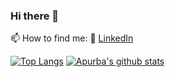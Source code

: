 ### Hi there 👋

📫 How to find me: 
  :office: [LinkedIn](https://www.linkedin.com/in/apurba-prasad-padhy-7931ab179/)

<!--
**apurba-pp/apurba-pp** is a ✨ _special_ ✨ repository because its `README.md` (this file) appears on your GitHub profile.

Here are some ideas to get you started:

- 🔭 I’m currently working on ...
- 🌱 I’m currently learning ...
- 👯 I’m looking to collaborate on ...
- 🤔 I’m looking for help with ...
- 💬 Ask me about ...
- 📫 How to reach me: ...
- 😄 Pronouns: ...
- ⚡ Fun fact: ...
-->
[![Top Langs](https://github-readme-stats.vercel.app/api/top-langs/?username=apurba-pp)](https://github.com/anuraghazra/github-readme-stats)    [![Apurba's github stats](https://github-readme-stats.vercel.app/api?username=apurba-pp&count_private=true&show_icons=true&theme=radical&hide_rank=false)](https://github.com/anuraghazra/github-readme-stats)
